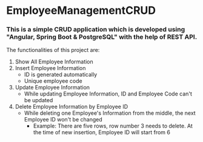 # EmployeeManagementCRUD
### This is a simple CRUD application which is developed using "Angular, Spring Boot & PostgreSQL" with the help of REST API.
The functionalities of this project are:
1. Show All Employee Information
1. Insert Employee Information
	* ID is generated automatically
	* Unique employee code
1. Update Employee Information
	* While updating Employee Information, ID and Employee Code can't be updated
1. Delete Employee Information by Employee ID
	* While deleting one Employee's Information from the middle, the next Employee ID won't be changed
		* Example: There are five rows, row number 3 needs to delete. At the time of new insertion, Employee ID will start from 6

